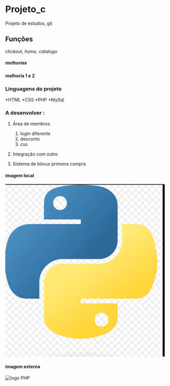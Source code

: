 # **Projeto_c**
Projeto de estudos, git 
## Funções 
*chckout, home, catalogo*
##### melhorias
**melhoria 1 e 2**

### Linguagens do projeto

*HTML
*CSS
*PHP
*MySql

### A desenvolver :

1. Área de membros
    1. login diferente 
    2. desconto 
    3. css

2. Integração com outro
3. Sistema de bõnus primeira compra


#### imagem local 

![Lofgo do Python](img/image.png)

#### imagem externa 
![logo PHP](https://upload.wikimedia.org/wikipedia/commons/2/27/PHP-logo.svg)

